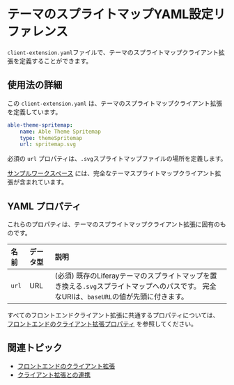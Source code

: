 # テーマのスプライトマップYAML設定リファレンス

`client-extension.yaml`ファイルで、テーマのスプライトマップクライアント拡張を定義することができます。

## 使用法の詳細

この `client-extension.yaml` は、テーマのスプライトマップクライアント拡張を定義しています。

```yaml
able-theme-spritemap:
    name: Able Theme Spritemap
    type: themeSpritemap
    url: spritemap.svg
```

必須の `url` プロパティは、`.svg`スプライトマップファイルの場所を定義します。

[サンプルワークスペース](https://github.com/liferay/liferay-portal/tree/master/workspaces/liferay-sample-workspace/client-extensions/liferay-sample-theme-spritemap-1) には、完全なテーマスプライトマップクライアント拡張が含まれています。

## YAML プロパティ

これらのプロパティは、テーマのスプライトマップクライアント拡張に固有のものです。

| 名前    | データ型 | 説明                                                                                  |
|:----- |:---- |:----------------------------------------------------------------------------------- |
| `url` | URL  | (必須) 既存のLiferayテーマのスプライトマップを置き換える`.svg`スプライトマップへのパスです。 完全なURIは、`baseURL`の値が先頭に付きます。 |

すべてのフロントエンドクライアント拡張に共通するプロパティについては、 [フロントエンドのクライアント拡張プロパティ](../front-end-client-extensions.md#front-end-client-extension-properties) を参照してください。

## 関連トピック

* [フロントエンドのクライアント拡張](../front-end-client-extensions.md)
* [クライアント拡張との連携](../working-with-client-extensions.md)
